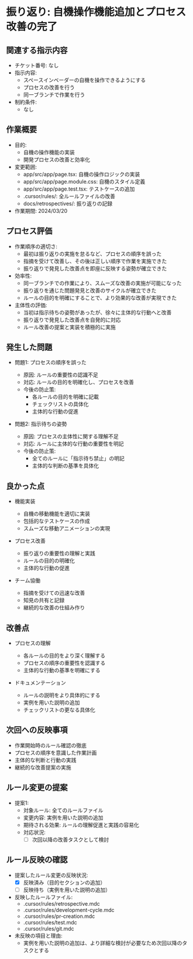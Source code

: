 # 振り返り: 自機操作機能追加とプロセス改善の完了

## 関連する指示内容
- チケット番号: なし
- 指示内容:
  - スペースインベーダーの自機を操作できるようにする
  - プロセスの改善を行う
  - 同一ブランチで作業を行う
- 制約条件:
  - なし

## 作業概要
- 目的: 
  - 自機の操作機能の実装
  - 開発プロセスの改善と効率化
- 変更範囲:
  - app/src/app/page.tsx: 自機の操作ロジックの実装
  - app/src/app/page.module.css: 自機のスタイル定義
  - app/src/app/page.test.tsx: テストケースの追加
  - .cursor/rules/: 全ルールファイルの改善
  - docs/retrospectives/: 振り返りの記録
- 作業期間: 2024/03/20

## プロセス評価
- 作業順序の適切さ:
  - 最初は振り返りの実施を怠るなど、プロセスの順序を誤った
  - 指摘を受けて改善し、その後は正しい順序で作業を実施できた
  - 振り返りで発見した改善点を即座に反映する姿勢が確立できた
- 効率性:
  - 同一ブランチでの作業により、スムーズな改善の実施が可能になった
  - 振り返りを通じた問題発見と改善のサイクルが確立できた
  - ルールの目的を明確にすることで、より効果的な改善が実現できた
- 主体性の評価:
  - 当初は指示待ちの姿勢があったが、徐々に主体的な行動へと改善
  - 振り返りで発見した改善点を自発的に対応
  - ルール改善の提案と実装を積極的に実施

## 発生した問題
- 問題1: プロセスの順序を誤った
  - 原因: ルールの重要性の認識不足
  - 対応: ルールの目的を明確化し、プロセスを改善
  - 今後の防止策: 
    - 各ルールの目的を明確に記載
    - チェックリストの具体化
    - 主体的な行動の促進

- 問題2: 指示待ちの姿勢
  - 原因: プロセスの主体性に関する理解不足
  - 対応: ルールに主体的な行動の重要性を明記
  - 今後の防止策:
    - 全てのルールに「指示待ち禁止」の明記
    - 主体的な判断の基準を具体化

## 良かった点
- 機能実装
  - 自機の移動機能を適切に実装
  - 包括的なテストケースの作成
  - スムーズな移動アニメーションの実現

- プロセス改善
  - 振り返りの重要性の理解と実践
  - ルールの目的の明確化
  - 主体的な行動の促進

- チーム協働
  - 指摘を受けての迅速な改善
  - 知見の共有と記録
  - 継続的な改善の仕組み作り

## 改善点
- プロセスの理解
  - 各ルールの目的をより深く理解する
  - プロセスの順序の重要性を認識する
  - 主体的な行動の基準を明確にする

- ドキュメンテーション
  - ルールの説明をより具体的にする
  - 実例を用いた説明の追加
  - チェックリストの更なる具体化

## 次回への反映事項
- 作業開始時のルール確認の徹底
- プロセスの順序を意識した作業計画
- 主体的な判断と行動の実践
- 継続的な改善提案の実施

## ルール変更の提案
- 提案1:
  - 対象ルール: 全てのルールファイル
  - 変更内容: 実例を用いた説明の追加
  - 期待される効果: ルールの理解促進と実践の容易化
  - 対応状況:
    - [ ] 次回以降の改善タスクとして検討

## ルール反映の確認
- 提案したルール変更の反映状況:
  - [x] 反映済み（目的セクションの追加）
  - [ ] 反映待ち（実例を用いた説明の追加）
- 反映したルールファイル:
  - .cursor/rules/retrospective.mdc
  - .cursor/rules/development-cycle.mdc
  - .cursor/rules/pr-creation.mdc
  - .cursor/rules/test.mdc
  - .cursor/rules/git.mdc
- 未反映の項目と理由:
  - 実例を用いた説明の追加は、より詳細な検討が必要なため次回以降のタスクとする 